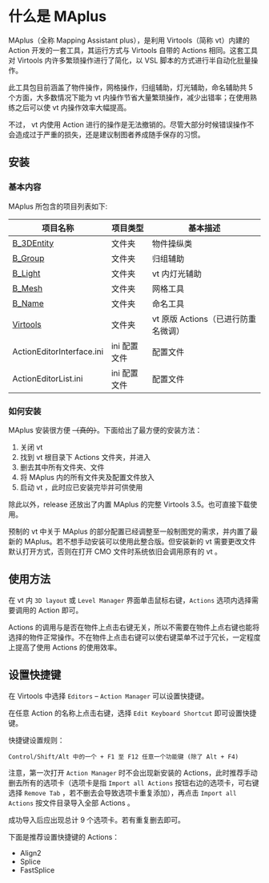 # 什么是 MAplus

MAplus（全称 Mapping Assistant plus），是利用 Virtools（简称 vt）内建的 Action 开发的一套工具，其运行方式与 Virtools 自带的 Actions 相同。这套工具对 Virtools 内许多繁琐操作进行了简化，以 VSL 脚本的方式进行半自动化批量操作。

此工具包目前涵盖了物件操作，网格操作，归组辅助，灯光辅助，命名辅助共 5 个方面，大多数情况下能为 vt 内操作节省大量繁琐操作，减少出错率；在使用熟练之后可以使 vt 内操作效率大幅提高。

不过， vt 内使用 Action 进行的操作是无法撤销的。尽管大部分时候错误操作不会造成过于严重的损失，还是建议制图者养成随手保存的习惯。

## 安装

### 基本内容

MAplus 所包含的项目列表如下:

| 项目名称                  | 项目类型     | 基本描述                            |
| ------------------------- | ------------ | ----------------------------------- |
| [B_3DEntity](B_3DEntity)  | 文件夹       | 物件操纵类                          |
| [B_Group](B_Group)        | 文件夹       | 归组辅助                            |
| [B_Light](B_Light)        | 文件夹       | vt 内灯光辅助                       |
| [B_Mesh](B_Mesh)          | 文件夹       | 网格工具                            |
| [B_Name](B_Name)          | 文件夹       | 命名工具                            |
| [Virtools](Virtools)      | 文件夹       | vt 原版 Actions（已进行防重名微调） |
| ActionEditorInterface.ini | ini 配置文件 | 配置文件                            |
| ActionEditorList.ini      | ini 配置文件 | 配置文件                            |

### 如何安装

MAplus 安装很方便 ~~（真的）~~。下面给出了最方便的安装方法：

1. 关闭 vt
2. 找到 vt 根目录下 Actions 文件夹，并进入
3. 删去其中所有文件夹、文件
4. 将 MAplus 内的所有文件夹及配置文件放入
5. 启动 vt ，此时应已安装完毕并可供使用

除此以外，release 还放出了内置 MAplus 的完整 Virtools 3.5。也可直接下载使用。

预制的 vt 中关于 MAplus 的部分配置已经调整至一般制图党的需求，并内置了最新的 MAplus。若不想手动安装可以使用此整合版。但安装新的 vt 需要更改文件默认打开方式，否则在打开 CMO 文件时系统依旧会调用原有的 vt 。

## 使用方法

在 vt 内 `3D layout` 或 `Level Manager` 界面单击鼠标右键，`Actions` 选项内选择需要调用的 Action 即可。

Actions 的调用与是否在物件上点击右键无关，所以不需要在物件上点右键也能将选择的物件正常操作。不在物件上点击右键可以使右键菜单不过于冗长，一定程度上提高了使用 Actions 的使用效率。

## 设置快捷键

在 Virtools 中选择 `Editors` – `Action Manager` 可以设置快捷键。

在任意 Action 的名称上点击右键，选择 `Edit Keyboard Shortcut` 即可设置快捷键。

快捷键设置规则：

```
Control/Shift/Alt 中的一个 + F1 至 F12 任意一个功能键 (除了 Alt + F4)
```

注意，第一次打开 `Action Manager` 时不会出现新安装的 Actions，此时推荐手动删去所有的选项卡（选项卡是指 `Import all Actions` 按钮右边的选项卡，可右键选择 `Remove Tab` ，若不删去会导致选项卡重复添加），再点击 `Import all Actions` 按文件目录导入全部 Actions 。

成功导入后应出现总计 9 个选项卡。若有重复删去即可。

下面是推荐设置快捷键的 Actions：

-   Align2
-   Splice
-   FastSplice
